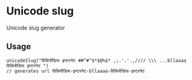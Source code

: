 # Unicode slug
Unicode slug generator

## Usage

~~~code
unicodeSlug("विकिपीडिया इण्टरनेट ##^#^$*$@%$* ,;.'.'.,//// \\\ ...bllaaaa विकिपीडिया इण्टरनेट ")
// generates url विकिपीडिया-इण्टरनेट-bllaaaa-विकिपीडिया-इण्टरनेट
~~~
